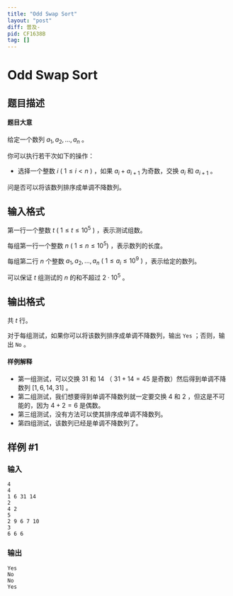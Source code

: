 ```yaml
---
title: "Odd Swap Sort"
layout: "post"
diff: 普及-
pid: CF1638B
tag: []
---
```


# Odd Swap Sort

## 题目描述

#### 题目大意

给定一个数列 $a_1,a_2,...,a_n$ 。

你可以执行若干次如下的操作：

- 选择一个整数 $i\ (\ 1\leq i< n\ )$ ，如果 $a_i+a_{i+1}$ 为奇数，交换 $a_i$ 和 $a_{i+1}$ 。

问是否可以将该数列排序成单调不降数列。

## 输入格式

第一行一个整数 $t\ (\ 1\leq t\leq 10^5\ )$ ，表示测试组数。

每组第一行一个整数 $n\ (\ 1\leq n\leq 10^5)$ ，表示数列的长度。

每组第二行 $n$ 个整数 $a_1,a_2,...,a_n\ (\ 1\leq a_i\leq 10^9\ )$ ，表示给定的数列。

可以保证 $t$ 组测试的 $n$ 的和不超过 $2·10^5$ 。

## 输出格式

共 $t$ 行。

对于每组测试，如果你可以将该数列排序成单调不降数列，输出 ``Yes`` ；否则，输出 ``No`` 。

#### 样例解释

- 第一组测试，可以交换 $31$ 和 $14$ （ $31+14=45$ 是奇数）然后得到单调不降数列 $[1,6,14,31]$ 。
- 第二组测试，我们想要得到单调不降数列就一定要交换 $4$ 和 $2$ ，但这是不可能的，因为 $4+2=6$ 是偶数。
- 第三组测试，没有方法可以使其排序成单调不降数列。
- 第四组测试，该数列已经是单调不降数列了。

## 样例 #1

### 输入

```
4
4
1 6 31 14
2
4 2
5
2 9 6 7 10
3
6 6 6
```

### 输出

```
Yes
No
No
Yes
```

